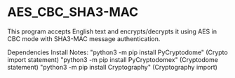 # AES_CBC_SHA3-MAC
This program accepts English text and encrypts/decrypts it using AES in CBC mode with SHA3-MAC message authentication.

Dependencies Install Notes:
"python3 -m pip install PyCryptodome" (Crypto import statement)
"python3 -m pip install PyCryptodomex" (Cryptodome statement)
"python3 -m pip install Cryptography" (Cryptography import)
